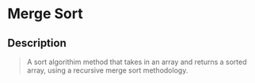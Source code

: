 # Merge Sort

## Description

> A sort algorithim method that takes in an array and returns a sorted array, using a recursive merge sort methodology.
